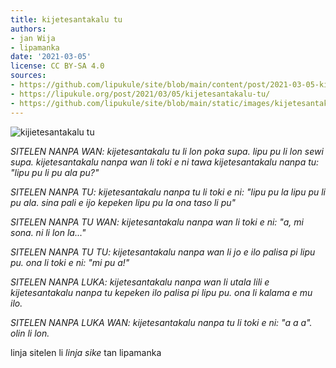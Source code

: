 ```yaml
---
title: kijetesantakalu tu
authors:
- jan Wija
- lipamanka
date: '2021-03-05'
license: CC BY-SA 4.0
sources:
- https://github.com/lipukule/site/blob/main/content/post/2021-03-05-kijetesantakalutu.md
- https://lipukule.org/post/2021/03/05/kijetesantakalu-tu/
- https://github.com/lipukule/site/blob/main/static/images/kijetesantakalu-tu.png
---
```


![kijietesantakalu tu](/images/kijetesantakalu-tu.png)

*SITELEN NANPA WAN: kijetesantakalu tu li lon poka supa. lipu pu li lon sewi supa. kijetesantakalu nanpa wan li toki e ni tawa kijetesantakalu nanpa tu: "lipu pu li pu ala pu?"*

*SITELEN NANPA TU: kijetesantakalu nanpa tu li toki e ni: "lipu pu la lipu pu li pu ala. sina pali e ijo kepeken lipu pu la ona taso li pu"*

*SITELEN NANPA TU WAN: kijetesantakalu nanpa wan li toki e ni: "a, mi sona. ni li lon la..."*

*SITELEN NANPA TU TU: kijetesantakalu nanpa wan li jo e ilo palisa pi lipu pu. ona li toki e ni: "mi pu a!"*

*SITELEN NANPA LUKA: kijetesantakalu nanpa wan li utala lili e kijetesantakalu nanpa tu kepeken ilo palisa pi lipu pu. ona li kalama e mu ilo.*

*SITELEN NANPA LUKA WAN: kijetesantakalu nanpa tu li toki e ni: "a a a". olin li lon.*

linja sitelen li *linja sike* tan lipamanka